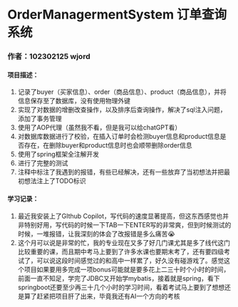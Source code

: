 # OrderManagermentSystem 订单查询系统

### 作者：102302125  wjord

#### 项目描述：

1. 记录了buyer（买家信息）、order（商品信息）、product（商品信息），并将信息保存至了数据库，没有使用物理外键
2. 实现了对数据的增删改查操作，以及排序后查询操作，解决了sql注入问题，添加了事务管理
3. 使用了AOP代理（虽然我不看，但是我可以给chatGPT看）
4. 对数据库数据进行了校验，在插入订单时会检测buyer信息和product信息是否存在，在删除buyer和product信息时也会顺带删除order信息
5. 使用了spring框架全注解开发
6. 进行了完整的测试
7. 注释中标注了我遇到的报错，有些已经解决，还有一些放弃了当初想法并把最初想法注上了TODO标识



#### 学习记录：

1. 最近我安装上了GIthub Copilot，写代码的速度显著提高，但这东西感觉也并非特别好用，写代码的时候一下TAB一下ENTER写的非常爽，但到时候测试的时候，一堆报错，让我深刻的体会了改报错是多么痛苦:sob:
2. 这个月可以说是非常的忙，我的专业现在又多了好几门课尤其是多了线代这门比较重要的课，而且期中考马上要到了许多水课也要期末考了，还有要四级考试了，可以说这段时间感觉过的和高中一样累了，好久没有碰游戏了。感觉这个项目如果要用多完成一项bonus可能就是要多花上二三十时个小时的时间，前面一直不知足，学完了JDBC又开始学mybatis，接着就是spring，看下springboot还要至少再三十几个小时的学习时间，看着考试马上要到了想想还是算了赶紧把项目肝了出来，毕竟我还有AI一个方向的考核